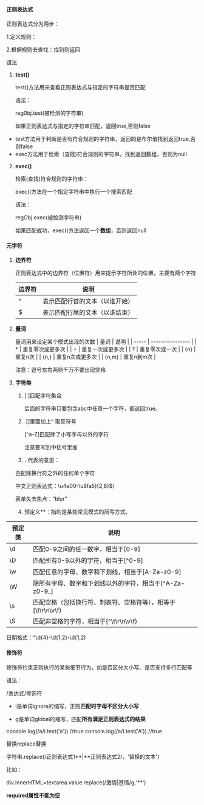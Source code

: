 #### 正则表达式

正则表达式分为两步：

1.定义规则：

2.根据规则去查找：找到则返回

语法

1. **test()**

   test()方法用来查看正则表达式与指定的字符串是否匹配

   语法：

   reg0bj.test(被检测的字符串)

   如果正则表达式与指定的字符串匹配，返回true,否则false

- test方法用于判断是否有符合规则的字符串，返回的是布尔值找到返回true,否则false
- exec方法用于检索（查找)符合规则的字符串，找到返回数组，否则为null

2. **exec()**

   检索(查找)符合规则的字符串：

   exec()方法在一个指定字符串中执行一个搜索匹配

   语法：

   regObj.exec(被检测字符串)

   如果匹配成功，exec()方法返回一个**数组**，否则返回null

#### 元字符

1. **边界符**

   正则表达式中的边界符（位置符）用来提示字符所处的位置，主要有两个字符

   | 边界符 | 说明                           |
   | ------ | ------------------------------ |
   | ^      | 表示匹配行首的文本（以谁开始） |
   | $      | 表示匹配行尾的文本（以谁结束） |

2. **量词**

   量词用来设定某个模式出现的次数
   | 量词  | 说明             |
   | ----- | ---------------- |
   | *     | 重复零次或更多次 |
   | +     | 重复一次或更多次 |
   | ?     | 重复零次或一次   |
   | {n}   | 重复n次          |
   | {n,}  | 重复n次或更多次  |
   | {n,m} | 重复n到m次       |

   注意：逗号左右两侧千万不要出现空格

3. **字符类**

   1. [ ]匹配字符集合

      后面的字符串只要包含abc中任意一个字符，都返回true。

   2. .[]里面加上^ 取反符号

      [^a-Z]匹配除了小写字母以外的字符

      注意要写到中括号里面

   3.   **.**  代表的意思：

      匹配除换行符之外的任何单个字符

      中文正则表达式：\u4e00-\u9fa5]{2,8}$/

      表单失去焦点：“blur”

   4. 预定义**：指的是某些常见模式的简写方式。

| 预定类 | 说明                                                         |
| ------ | ------------------------------------------------------------ |
| \d     | 匹配0-9之间的任一数字，相当于[0-9]                           |
| \D     | 匹配所有0-9以外的字符，相当于[^0-9]                          |
| \w     | 匹配任意的字母、数字和下划线，相当于[A-Za-z0-9]              |
| \W     | 除所有字母、数字和下划线以外的字符，相当于[^A-Za-z0-9_]      |
| \s     | 匹配空格（包括换行符、制表符、空格符等），相等于[\t\r\n\v\f) |
| \S     | 匹配非空格的字符，相当于[^\t\r\n\v\f)                        |

日期格式：^\d{4}-\d{1,2}-\d{1,2)

#### 修饰符

修饰符约束正则执行的某些细节行为，如是否区分大小写、是否支持多行匹配等

语法：

/表达式/修饰符

- i是单词ignore的缩写，正则**匹配时字母不区分大小写**

- g是单词global的缩写，匹配**所有满足正则表达式的结果**

console.log(/a/i.test('a'))     //true
console.log(/a/i.test('A'))     //true

替换replace替换

字符串.replace(/正则表达式1**|**正则表达式2/，'替换的文本')

比如：

div.innerHTML=textarea.value.replace(/激情|基情/g,‘**’)

**required属性不能为空**